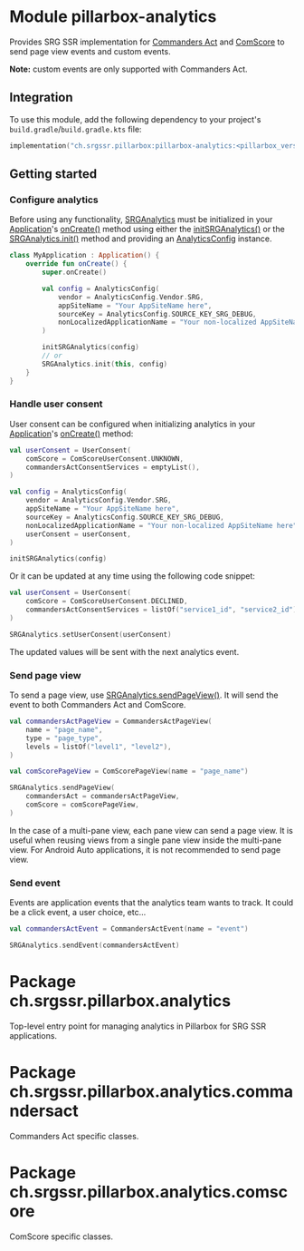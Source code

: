 # Module pillarbox-analytics

Provides SRG SSR implementation for [Commanders Act](https://www.commandersact.com/) and [ComScore](https://comscore.com/) to send page view events
and custom events.

**Note:** custom events are only supported with Commanders Act.

## Integration

To use this module, add the following dependency to your project's `build.gradle`/`build.gradle.kts` file:

```kotlin
implementation("ch.srgssr.pillarbox:pillarbox-analytics:<pillarbox_version>")
```

## Getting started

### Configure analytics

Before using any functionality, [SRGAnalytics][ch.srgssr.pillarbox.analytics.SRGAnalytics] must be initialized in your
[Application][android.app.Application]'s [onCreate()][android.app.Application.onCreate] method using either the
[initSRGAnalytics()][ch.srgssr.pillarbox.analytics.SRGAnalytics.initSRGAnalytics] or the
[SRGAnalytics.init()][ch.srgssr.pillarbox.analytics.SRGAnalytics.init] method and providing an
[AnalyticsConfig][ch.srgssr.pillarbox.analytics.AnalyticsConfig] instance.

```kotlin
class MyApplication : Application() {
    override fun onCreate() {
        super.onCreate()

        val config = AnalyticsConfig(
            vendor = AnalyticsConfig.Vendor.SRG,
            appSiteName = "Your AppSiteName here",
            sourceKey = AnalyticsConfig.SOURCE_KEY_SRG_DEBUG,
            nonLocalizedApplicationName = "Your non-localized AppSiteName here",
        )

        initSRGAnalytics(config)
        // or
        SRGAnalytics.init(this, config)
    }
}
```

### Handle user consent

User consent can be configured when initializing analytics in your [Application][android.app.Application]'s
[onCreate()][android.app.Application.onCreate] method:

```kotlin
val userConsent = UserConsent(
    comScore = ComScoreUserConsent.UNKNOWN,
    commandersActConsentServices = emptyList(),
)

val config = AnalyticsConfig(
    vendor = AnalyticsConfig.Vendor.SRG,
    appSiteName = "Your AppSiteName here",
    sourceKey = AnalyticsConfig.SOURCE_KEY_SRG_DEBUG,
    nonLocalizedApplicationName = "Your non-localized AppSiteName here",
    userConsent = userConsent,
)

initSRGAnalytics(config)
```

Or it can be updated at any time using the following code snippet:

```kotlin
val userConsent = UserConsent(
    comScore = ComScoreUserConsent.DECLINED,
    commandersActConsentServices = listOf("service1_id", "service2_id"),
)

SRGAnalytics.setUserConsent(userConsent)
```

The updated values will be sent with the next analytics event.

### Send page view

To send a page view, use [SRGAnalytics.sendPageView()][ch.srgssr.pillarbox.analytics.SRGAnalytics.sendPageView]. It will send the event to both
Commanders Act and ComScore.

```kotlin
val commandersActPageView = CommandersActPageView(
    name = "page_name",
    type = "page_type",
    levels = listOf("level1", "level2"),
)

val comScorePageView = ComScorePageView(name = "page_name")

SRGAnalytics.sendPageView(
    commandersAct = commandersActPageView,
    comScore = comScorePageView,
)
```

In the case of a multi-pane view, each pane view can send a page view. It is useful when reusing views from a single pane view inside the multi-pane
view.
For Android Auto applications, it is not recommended to send page view.

### Send event

Events are application events that the analytics team wants to track. It could be a click event, a user choice, etc...

```kotlin
val commandersActEvent = CommandersActEvent(name = "event")

SRGAnalytics.sendEvent(commandersActEvent)
```

# Package ch.srgssr.pillarbox.analytics

Top-level entry point for managing analytics in Pillarbox for SRG SSR applications.

# Package ch.srgssr.pillarbox.analytics.commandersact

Commanders Act specific classes.

# Package ch.srgssr.pillarbox.analytics.comscore

ComScore specific classes.

[android.app.Application]: https://developer.android.com/reference/kotlin/android/app/Application.html
[android.app.Application.onCreate]: https://developer.android.com/reference/kotlin/android/app/Application.html#oncreate
[ch.srgssr.pillarbox.analytics.AnalyticsConfig]: https://srgssr.github.io/pillarbox-android/api/pillarbox-analytics/ch.srgssr.pillarbox.analytics/-analytics-config/index.html
[ch.srgssr.pillarbox.analytics.SRGAnalytics]: https://srgssr.github.io/pillarbox-android/api/pillarbox-analytics/ch.srgssr.pillarbox.analytics/-s-r-g-analytics/index.html
[ch.srgssr.pillarbox.analytics.SRGAnalytics.init]: https://srgssr.github.io/pillarbox-android/api/pillarbox-analytics/ch.srgssr.pillarbox.analytics/-s-r-g-analytics/init.html
[ch.srgssr.pillarbox.analytics.SRGAnalytics.initSRGAnalytics]: https://srgssr.github.io/pillarbox-android/api/pillarbox-analytics/ch.srgssr.pillarbox.analytics/-s-r-g-analytics/init-s-r-g-analytics.html
[ch.srgssr.pillarbox.analytics.SRGAnalytics.sendPageView]: https://srgssr.github.io/pillarbox-android/api/pillarbox-analytics/ch.srgssr.pillarbox.analytics/-s-r-g-analytics/send-page-view.html
